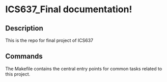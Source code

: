 # ICS637_Final documentation!

## Description

This is the repo for final project of ICS637

## Commands

The Makefile contains the central entry points for common tasks related to this project.

